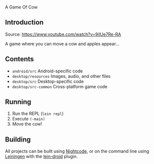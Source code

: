 A Game Of Cow

## Introduction

Source: https://www.youtube.com/watch?v=9ilUe7Re-RA

A game where you can move a cow and apples appear...

## Contents

* `android/src` Android-specific code
* `desktop/resources` Images, audio, and other files
* `desktop/src` Desktop-specific code
* `desktop/src-common` Cross-platform game code

## Running

1. Run the REPL (`lein repl`)
2. Execute `(-main)`
3. Move the cow!

## Building

All projects can be built using [Nightcode](https://sekao.net/nightcode/), or on the command line using [Leiningen](https://github.com/technomancy/leiningen) with the [lein-droid](https://github.com/clojure-android/lein-droid) plugin.
